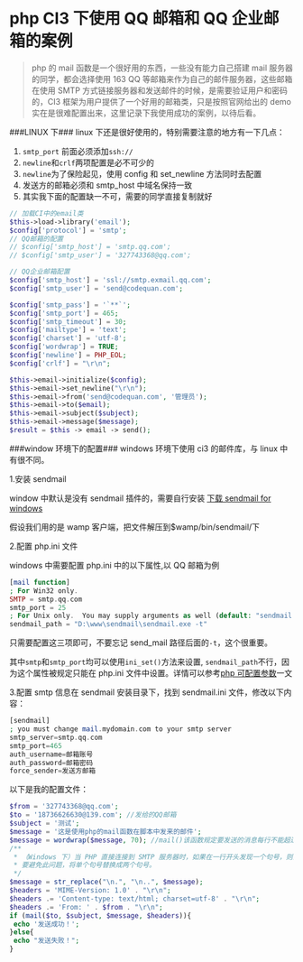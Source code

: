 <!-- Date: 2018-07-15 15:15 -->

# php CI3 下使用 QQ 邮箱和 QQ 企业邮箱的案例

> php 的 mail 函数是一个很好用的东西，一些没有能力自己搭建 mail 服务器的同学，都会选择使用 163 QQ 等邮箱来作为自己的邮件服务器，这些邮箱在使用 SMTP 方式链接服务器和发送邮件的时候，是需要验证用户和密码的，CI3 框架为用户提供了一个好用的邮箱类，只是按照官网给出的 demo 实在是很难配置出来，这里记录下我使用成功的案例，以待后看。

###LINUX 下###
linux 下还是很好使用的，特别需要注意的地方有一下几点：

1.  `smtp_port` 前面必须添加`ssh://`
2.  `newline`和`crlf`两项配置是必不可少的
3.  `newline`为了保险起见，使用 config 和 set_newline 方法同时去配置
4.  发送方的邮箱必须和 smtp_host 中域名保持一致
5.  其实我下面的配置缺一不可，需要的同学直接复制就好

```php
// 加载CI中的email类
$this->load->library('email');
$config['protocol'] = 'smtp';
// QQ邮箱的配置
// $config['smtp_host'] = 'smtp.qq.com';
// $config['smtp_user'] = '327743368@qq.com';

// QQ企业邮箱配置
$config['smtp_host'] = 'ssl://smtp.exmail.qq.com';
$config['smtp_user'] = 'send@codequan.com';

$config['smtp_pass'] = '`**`';
$config['smtp_port'] = 465;
$config['smtp_timeout'] = 30;
$config['mailtype'] = 'text';
$config['charset'] = 'utf-8';
$config['wordwrap'] = TRUE;
$config['newline'] = PHP_EOL;
$config['crlf'] = "\r\n";

$this->email->initialize($config);
$this->email->set_newline("\r\n");
$this->email->from('send@codequan.com', '管理员');
$this->email->to($email);
$this->email->subject($subject);
$this->email->message($message);
$result = $this -> email -> send();
```

###window 环境下的配置###
windows 环境下使用 ci3 的邮件库，与 linux 中有很不同。

1.安装 sendmail

window 中默认是没有 sendmail 插件的，需要自行安装 [下载 sendmail for windows](https://downloads.tomsguide.com/SendMail,0301-2037.html)

假设我们用的是 wamp 客户端，把文件解压到\$wamp/bin/sendmail/下

2.配置 php.ini 文件

windows 中需要配置 php.ini 中的以下属性,以 QQ 邮箱为例

```php
[mail function]
; For Win32 only.
SMTP = smtp.qq.com
smtp_port = 25
; For Unix only.  You may supply arguments as well (default: "sendmail -t -i").
sendmail_path = "D:\www\sendmail\sendmail.exe -t"
```

只需要配置这三项即可，不要忘记 send_mail 路径后面的`-t`，这个很重要。

其中`smtp`和`smtp_port`均可以使用`ini_set()`方法来设置, `sendmail_path`不行，因为这个属性被规定只能在 php.ini 文件中设置。详情可以参考[php 可配置参数](http://php.net/manual/zh/ini.list.php)一文

3.配置 smtp 信息在 sendmail 安装目录下，找到 sendmail.ini 文件，修改以下内容：

```php
[sendmail]
; you must change mail.mydomain.com to your smtp server
smtp_server=smtp.qq.com
smtp_port=465
auth_username=邮箱账号
auth_password=邮箱密码
force_sender=发送方邮箱
```

以下是我的配置文件：

```php
$from = '327743368@qq.com';
$to = '18736626630@139.com'; //发给的QQ邮箱
$subject = '测试';
$message = '这是使用php的mail函数在脚本中发来的邮件';
$message = wordwrap($message, 70); //mail()该函数规定要发送的消息每行不能超过70个字
/**
 * （Windows 下）当 PHP 直接连接到 SMTP 服务器时，如果在一行开头发现一个句号，则会被删掉。
 * 要避免此问题，将单个句号替换成两个句号。
 */
$message = str_replace("\n.", "\n..", $message);
$headers = 'MIME-Version: 1.0' . "\r\n";
$headers .= 'Content-type: text/html; charset=utf-8' . "\r\n";
$headers .= 'From: ' . $from . "\r\n";
if (mail($to, $subject, $message, $headers)){
 echo '发送成功！';
}else{
 echo "发送失败！";
}
```

